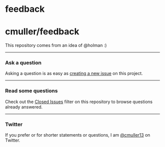 feedback
========

# cmuller/feedback

This repository comes from an idea of @holman :)

---

### Ask a question

Asking a question is as easy as
[creating a new issue](https://github.com/cmuller/feedback/issues/new) on this
project.

---

### Read some questions

Check out the [Closed Issues](https://github.com/cmuller/feedback/issues?sort=created&direction=desc&state=closed&page=1)
filter on this repository to browse questions already answered.

---

### Twitter

If you prefer or for shorter statements or questions, I am [@cmuller13](https://twitter.com/cmuller13) on Twitter.

